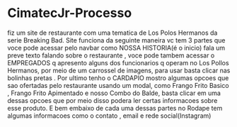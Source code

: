 # CimatecJr-Processo
fiz um site de restaurante com uma tematica de Los Polos Hermanos da serie Breaking Bad. Site funciona da seguinte maneira vc tem 3 partes que voce pode acessar pelo navbar como NOSSA HISTORIA(é o inicio) fala um preve texto falando sobre o restaurante , voce pode tambem acessar o EMPREGADOS q apresento alguns dos funcionarios q operam no Los Pollos Hermanos, por meio de um carrossel de imagens, para usar basta clicar nas bolinhas pretas . Por ultimo tenho o CARDAPIO mostro algumas opcoes que sao ofertadas pelo restaurante usando um modal, como Frango Frito Basico , Frango Frito Apimentado e nosso Combo do Balde, basta clicar em uma dessas opcoes que por meio disso podera ler certas informacoes sobre esse produto. E bem embaixo de cada uma dessas partes no Rodape tem algumas informacoes como o contato , email e rede social(Instagram) 
